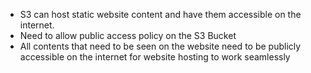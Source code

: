- S3 can host static website content and have them accessible on the internet.
- Need to allow public access policy on the S3 Bucket 
- All contents that need to be seen on the website need to be publicly accessible on the internet for website hosting to work seamlessly